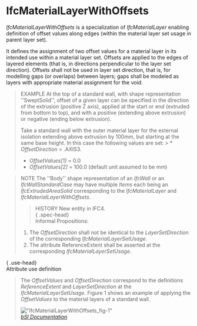 IfcMaterialLayerWithOffsets
===========================
_IfcMaterialLayerWithOffsets_ is a specialization of _IfcMaterialLayer_
enabling definition of offset values along edges (within the material layer
set usage in parent layer set).  
  
It defines the assignment of two offset values for a material layer in its
intended use within a material layer set. Offsets are applied to the edges of
layered elements (that is, in directions perpendicular to the layer set
direction). Offsets shall not be used in layer set direction, that is, for
modelling gaps (or overlaps) between layers; gaps shall be modeled as layers
with appropriate material assignment for the void.  
  
> EXAMPLE  At the top of a standard wall, with shape representation
> ''SweptSolid'', offset of a given layer can be specified in the direction of
> the extrusion (positive Z axis), applied at the start or end (extruded from
> bottom to top), and with a positive (extending above extrusion) or negative
> (ending below extrusion).  
>  
> Take a standard wall with the outer material layer for the external
> isolation extending above extrusion by 100mm, but starting at the same base
> height. In this case the following values are set: > * _OffsetDirection_ =
> .AXIS3.  
> * _OffsetValues[1]_ = 0.0  
> * _OffsetValues[2]_ = 100.0 (default unit assumed to be mm)  
  
> NOTE  The ''Body'' shape representation of an _IfcWall_ or an
> _IfcWallStandardCase_ may have multiple _Items_ each being an
> _IfcExtrudedAreaSolid_ corresponding to the _IfcMaterialLayer_ and
> _IfcMaterialLayerWithOffsets_.  
>> HISTORY  New entity in IFC4.  
> { .spec-head}  
Informal Propositions:  
>  
> 1. The _OffsetDirection_ shall not be identical to the _LayerSetDirection_
> of the corresponding _IfcMaterialLayerSetUsage_.  
> 2. The attribute ReferenceExtent shall be asserted at the corresponding
> _IfcMaterialLayerSetUsage_.  
  
{ .use-head}  
Attribute use definition  
>  
> The _OffsetValues_ and _OffsetDirection_ correspond to the definitions
> _ReferenceExtent_ and _LayerSetDirection_ at the _IfcMaterialLayerSetUsage_.
> Figure 1 shows an example of applying the _OffsetValues_ to the material
> layers of a standard wall.  
>  
>
> !["IfcMaterialLayerWithOffsets_fig-1"](figures/ifcmateriallayerwithoffsets_fig-1.png
> "Figure 1 -- Material layer with offsets")  
[ _bSI
Documentation_](https://standards.buildingsmart.org/IFC/DEV/IFC4_2/FINAL/HTML/schema/ifcmaterialresource/lexical/ifcmateriallayerwithoffsets.htm)


